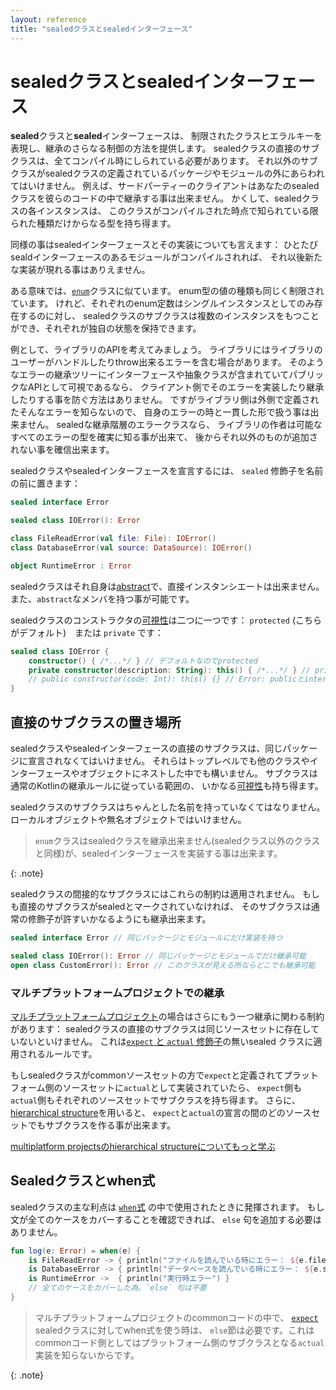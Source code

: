 ```yaml
---
layout: reference
title: "sealedクラスとsealedインターフェース"
---
```

# sealedクラスとsealedインターフェース

**sealed**クラスと**sealed**インターフェースは、
制限されたクラスヒエラルキーを表現し、継承のさらなる制御の方法を提供します。
sealedクラスの直接のサブクラスは、全てコンパイル時にしられている必要があります。
それ以外のサブクラスがsealedクラスの定義されているパッケージやモジュールの外にあらわれてはいけません。
例えば、サードパーティーのクライアントはあなたのsealedクラスを彼らのコードの中で継承する事は出来ません。
かくして、sealedクラスの各インスタンスは、
このクラスがコンパイルされた時点で知られている限られた種類だけからなる型を持ち得ます。

<!--original
_Sealed_ classes and interfaces represent restricted class hierarchies that provide more control over inheritance.
All direct subclasses of a sealed class are known at compile time. No other subclasses may appear outside
the module and package within which the sealed class is defined. For example, third-party clients can't extend your sealed class in their code.
Thus, each instance of a sealed class has a type from a limited set that is known when this class is compiled.

-->

同様の事はsealedインターフェースとその実装についても言えます：
ひとたびsealdインターフェースのあるモジュールがコンパイルされれば、
それ以後新たな実装が現れる事はありえません。

<!--original
The same works for sealed interfaces and their implementations: once a module with a sealed interface is compiled,
no new implementations can appear.
-->


ある意味では、[`enum`](enum-classes.md)クラスに似ています。
enum型の値の種類も同じく制限されています。
けれど、それぞれのenum定数はシングルインスタンスとしてのみ存在するのに対し、
sealedクラスのサブクラスは複数のインスタンスをもつことができ、それぞれが独自の状態を保持できます。

<!--original
In some sense, sealed classes are similar to [`enum`](enum-classes.md) classes: the set of values
for an enum type is also restricted, but each enum constant exists only as a _single instance_, whereas a subclass
of a sealed class can have _multiple_ instances, each with its own state.
-->

例として、ライブラリのAPIを考えてみましょう。
ライブラリにはライブラリのユーザーがハンドルしたりthrow出来るエラーを含む場合があります。
そのようなエラーの継承ツリーにインターフェースや抽象クラスが含まれていてパブリックなAPIとして可視であるなら、
クライアント側でそのエラーを実装したり継承したりする事を防ぐ方法はありません。
ですがライブラリ側は外側で定義されたそんなエラーを知らないので、
自身のエラーの時と一貫した形で扱う事は出来ません。
sealedな継承階層のエラークラスなら、
ライブラリの作者は可能なすべてのエラーの型を確実に知る事が出来て、
後からそれ以外のものが追加されない事を確信出来ます。

<!--
As an example, consider a library's API. It's likely to contain error classes to let the library users handle errors 
that it can throw. If the hierarchy of such error classes includes interfaces or abstract classes visible in the public API,
then nothing prevents implementing or extending them in the client code. However, the library doesn't know about errors
declared outside it, so it can't treat them consistently with its own classes. With a sealed hierarchy of error classes,
library authors can be sure that they know all possible error types and no other ones can appear later.
 -->

sealedクラスやsealedインターフェースを宣言するには、
`sealed` 修飾子を名前の前に置きます：

<!--original
To declare a sealed class or interface, put the `sealed` modifier before its name:
-->

``` kotlin
sealed interface Error

sealed class IOError(): Error

class FileReadError(val file: File): IOError()
class DatabaseError(val source: DataSource): IOError()

object RuntimeError : Error
```

sealedクラスはそれ自身は[abstract](classes.md#抽象クラス)で、直接インスタンシエートは出来ません。
また、`abstract`なメンバを持つ事が可能です。

<!-- 
A sealed class is [abstract](classes.md#abstract-classes) by itself, it cannot be instantiated directly and can have `abstract` members.
-->

sealedクラスのコンストラクタの[可視性](visibility-modifiers.md)は二つに一つです：
`protected` (こちらがデフォルト)　または `private` です：

```kotlin
sealed class IOError {
    constructor() { /*...*/ } // デフォルトなのでprotected
    private constructor(description: String): this() { /*...*/ } // privateはOK
    // public constructor(code: Int): this() {} // Error: publicとinternalは許可されない
}
```

## 直接のサブクラスの置き場所

sealedクラスやsealedインターフェースの直接のサブクラスは、同じパッケージに宣言されなくてはいけません。
それらはトップレベルでも他のクラスやインターフェースやオブジェクトにネストした中でも構いません。
サブクラスは通常のKotlinの継承ルールに従っている範囲の、
いかなる[可視性](visibility-modifiers.md)も持ち得ます。

sealedクラスのサブクラスはちゃんとした名前を持っていなくてはなりません。
ローカルオブジェクトや無名オブジェクトではいけません。

> `enum`クラスはsealedクラスを継承出来ません(sealedクラス以外のクラスと同様)が、sealedインターフェースを実装する事は出来ます。
>
{: .note}


sealedクラスの間接的なサブクラスにはこれらの制約は適用されません。
もしも直接のサブクラスがsealedとマークされていなければ、
そのサブクラスは通常の修飾子が許すいかなるようにも継承出来ます。

<!--original
These restrictions don't apply to indirect subclasses. If a direct subclass of a sealed class is not marked as sealed,
it can be extended in any way that its modifiers allow:
-->

```kotlin
sealed interface Error // 同じパッケージとモジュールにだけ実装を持つ

sealed class IOError(): Error // 同じパッケージとモジュールでだけ継承可能
open class CustomError(): Error // このクラスが見える所ならどこでも継承可能
```

### マルチプラットフォームプロジェクトでの継承

[マルチプラットフォームプロジェクト](https://kotlinlang.org/docs/multiplatform-get-started.html)の場合はさらにもう一つ継承に関わる制約があります：
sealedクラスの直接のサブクラスは同じソースセットに存在していないといけません。
これは[`expect` と `actual` 修飾子](https://kotlinlang.org/docs/multiplatform-connect-to-apis.html)の無いsealed クラスに適用されるルールです。

もしsealedクラスがcommonソースセットの方で`expect`と定義されてプラットフォーム側のソースセットに`actual`として実装されていたら、
`expect`側も`actual`側もそれぞれのソースセットでサブクラスを持ち得ます。
さらに、[hierarchical structure](https://kotlinlang.org/docs/multiplatform-share-on-platforms.html#share-code-on-similar-platforms)を用いると、
`expect`と`actual`の宣言の間のどのソースセットでもサブクラスを作る事が出来ます。

<!-- 
If a sealed class is declared as `expect` in a common source set and have `actual` implementations in platform source sets,
both `expect` and `actual` versions can have subclasses in their source sets. Moreover, if you use a [hierarchical structure](multiplatform-share-on-platforms.md#share-code-on-similar-platforms),
you can create subclasses in any source set between the `expect` and `actual` declarations. 
-->

[multiplatform projectsのhierarchical structureについてもっと学ぶ](https://kotlinlang.org/docs/multiplatform-share-on-platforms.html#share-code-on-similar-platforms)

## Sealedクラスとwhen式


sealedクラスの主な利点は [`when`式](control-flow.md#when式) の中で使用されたときに発揮されます。
もし文が全てのケースをカバーすることを確認できれば、 `else` 句を追加する必要はありません。

<!--original
The key benefit of using sealed classes comes into play when you use them in a [`when` expression](control-flow.html#when-expression). If it's possible
to verify that the statement covers all cases, you don't need to add an `else` clause to the statement.
-->

``` kotlin
fun log(e: Error) = when(e) {
    is FileReadError -> { println("ファイルを読んでいる時にエラー： ${e.file}") }
    is DatabaseError -> { println("データベースを読んでいる時にエラー： ${e.source}") }
    is RuntimeError ->  { println("実行時エラー") }
    // 全てのケースをカバーした為、`else` 句は不要
}
```

<!--original
``` kotlin
fun eval(expr: Expr): Double = when(expr) {
    is Expr.Const -> expr.number
    is Expr.Sum -> eval(expr.e1) + eval(expr.e2)
    Expr.NotANumber -> Double.NaN
    // the `else` clause is not required because we've covered all the cases
}
```
-->


> マルチプラットフォームプロジェクトのcommonコードの中で、
> [`expect`](https://kotlinlang.org/docs/multiplatform-connect-to-apis.html) sealedクラスに対してwhen式を使う時は、
> `else`節は必要です。これはcommonコード側としてはプラットフォーム側のサブクラスとなる`actual`実装を知らないからです。
>
{: .note}
